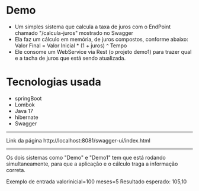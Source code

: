 # Demo

- Um simples sistema que calcula a taxa de juros com o EndPoint chamado "/calcula-juros" mostrado no Swagger
- Ela faz um cálculo em memória, de juros compostos, conforme abaixo: Valor Final = Valor Inicial * (1 + juros) ^ Tempo
- Ele consome um WebService via Rest (o projeto demo1) para trazer qual e a tacha de juros que está sendo atualizada.

# Tecnologias usada
- springBoot
- Lombok
- Java 17
- hibernate
- Swagger


-----------------------------------------
Link da página
http://localhost:8081/swagger-ui/index.html


-----------------------------------------
Os dois sistemas como "Demo" e "Demo1" tem que está rodando simultaneamente, para que a aplicação e o cálculo traga a informação correta.

Exemplo de entrada
valorinicial=100
meses=5 
Resultado esperado: 105,10
